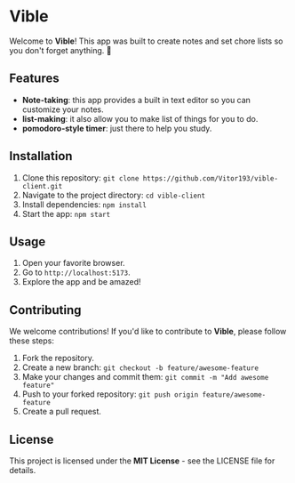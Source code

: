 # Vible

Welcome to **Vible**! This app was built to create notes and set chore lists so you don't forget anything. 🚀

## Features

- **Note-taking**: this app provides a built in text editor so you can customize your notes.
- **list-making**: it also allow you to make list of things for you to do.
- **pomodoro-style timer**: just there to help you study.

## Installation

1. Clone this repository: `git clone https://github.com/Vitor193/vible-client.git`
2. Navigate to the project directory: `cd vible-client`
3. Install dependencies: `npm install`
4. Start the app: `npm start`

## Usage

1. Open your favorite browser.
2. Go to `http://localhost:5173`.
3. Explore the app and be amazed!

## Contributing

We welcome contributions! If you'd like to contribute to **Vible**, please follow these steps:

1. Fork the repository.
2. Create a new branch: `git checkout -b feature/awesome-feature`
3. Make your changes and commit them: `git commit -m "Add awesome feature"`
4. Push to your forked repository: `git push origin feature/awesome-feature`
5. Create a pull request.

## License

This project is licensed under the **MIT License** - see the LICENSE file for details.

